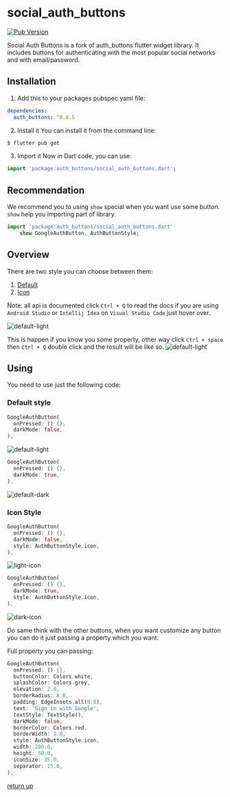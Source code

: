 # social_auth_buttons
[![Pub Version](https://img.shields.io/pub/v/auth_buttons?color=blue&logo=dart)](https://pub.dev/packages/auth_buttons)

Social Auth Buttons is a fork of auth_buttons flutter widget library. It includes buttons for authenticating with the most popular social networks and with email/password.

## Installation
1) Add this to your packages pubspec.yaml file:
```yaml
dependencies:
  auth_buttons: ^0.0.5
```
2) Install it 
You can install it from the command line:
```bash
$ flutter pub get
```
3) Import it 
Now in Dart code, you can use:
```dart
import 'package:auth_buttons/social_auth_buttons.dart';
```

## Recommendation

We recommend you to using `show` special when you want use some button.
`show` help you importing part of library.

```dart
import 'package:auth_buttons/social_auth_buttons.dart'
    show GoogleAuthButton, AuthButtonStyle;
```

## Overview

There are two style you can choose between them:
1. [Default](#default-style)
1. [Icon](#icon-style)

Note: all api is documented click `Ctrl + Q` to read the docs if you are using `Android Studio`
or `Intellij Idea` on `Visual Studio Code` just hover over.

![default-light](./doc/readme_assets/api-docs-example-1.png)

This is happen if you know you some property, other way click `Ctrl + space` then `Ctrl + Q`
double click and the result will be like so.
![default-light](./doc/readme_assets/api-docs-example-2.png)


## Using
 
You need to use just the following code: 

### Default style

```dart
GoogleAuthButton(
  onPressed: () {},
  darkMode: false,
),
```
![default-light](./doc/readme_assets/full-button-light.png)

```dart
GoogleAuthButton(
  onPressed: () {},
  darkMode: true,
),
```
![default-dark](./doc/readme_assets/full-button-dark.png)


### Icon Style
```dart
GoogleAuthButton(
  onPressed: () {},
  darkMode: false,
  style: AuthButtonStyle.icon,
),
```
![light-icon](./doc/readme_assets/icon-button-light.png)

```dart
GoogleAuthButton(
  onPressed: () {},
  darkMode: true,
  style: AuthButtonStyle.icon,
),
```
![dark-icon](./doc/readme_assets/icon-button-dark.png)


Do same think with the other buttons, when you want customize any button 
you can do it just passing a property which you want.

Full property you can passing:

```dart
GoogleAuthButton(
  onPressed: () {},
  buttonColor: Colors.white,
  splashColor: Colors.grey,
  elevation: 2.0,
  borderRadius: 8.0,
  padding: EdgeInsets.all(8.0),
  text: 'Sign in with Google',
  textStyle: TextStyle(),
  darkMode: false,
  borderColor: Colors.red,
  borderWidth: 1.0,
  style: AuthButtonStyle.icon,
  width: 280.0,
  height: 50.0,
  iconSize: 35.0,
  separator: 15.0,
),
```

[return up](#auth_buttons)
